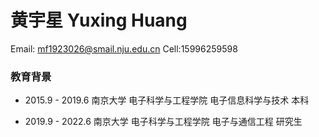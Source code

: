 
# 黄宇星 Yuxing Huang

Email: mf1923026@smail.nju.edu.cn    Cell:15996259598

### 教育背景

- 2015.9 - 2019.6	南京大学	电子科学与工程学院	电子信息科学与技术	本科

- 2019.9 - 2022.6	南京大学	电子科学与工程学院	电子与通信工程		    研究生